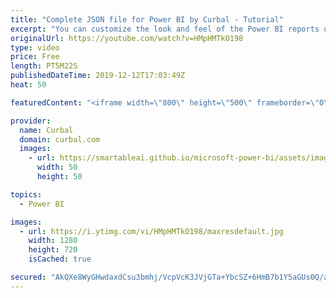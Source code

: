 ```yaml
---
title: "Complete JSON file for Power BI by Curbal - Tutorial"
excerpt: "You can customize the look and feel of the Power BI reports using the formatting pane for each specific visual or you can speed up the process by using a JSON file.\r  This feature (the JSON file) has been available for quite a while but the documentation is poor  and unfortunately, a lot of the elements"
originalUrl: https://youtube.com/watch?v=HMpHMTkO198
type: video
price: Free
length: PT5M22S
publishedDateTime: 2019-12-12T17:03:49Z
heat: 50

featuredContent: "<iframe width=\"800\" height=\"500\" frameborder=\"0\" src=\"https://www.youtube.com/embed/HMpHMTkO198\" allow=\"accelerometer; autoplay; encrypted-media; gyroscope; picture-in-picture\" allowfullscreen></iframe>"

provider:
  name: Curbal
  domain: curbal.com
  images:
    - url: https://smartableai.github.io/microsoft-power-bi/assets/images/organizations/curbal.com-50x50.jpg
      width: 50
      height: 50

topics:
  - Power BI

images:
  - url: https://i.ytimg.com/vi/HMpHMTkO198/maxresdefault.jpg
    width: 1280
    height: 720
    isCached: true

secured: "AkQXe8WyGHwdaxdCsu3bmhj/VcpVcK3JVjGTa+YbcSZ+6HmB7b1Y5aGUs0Q/aD7ZOph93YRHgklKaWqoZO8nUwdH7hry8/u9uNT/ZtQDZtDjJYzEmBV3I1JIr6vamkEM67Enx/+mZxQ4fN9DtVkntqoKJz6ojrBpnQcrVwvyQr+zXZ7lPU1XFduTOvt3BojE9NXLjmaXRClde0tfTYQBkV5eeJBYQ4Z6hfx5mprygJQu+HmpooAZ8HCUugzRAGEcXk6kQ8j0huJAAby2Orb7Q7Gs83GJgAyp4Kvw1ipTDR91wRM4/gBdlFJm9uSKG2vMC2+aeOSY5d/WgZLm6cGO5CHh6712JIhFlX6AWHK6KMdFFR7MfvfDSDRk27xU1Uuw71lCVVpL700dVtGJ4LTVQ88yK7b99iLC+vajwFzmLNo=;SVhSxnQzBEezyUJrqD4UVQ=="
---
```


